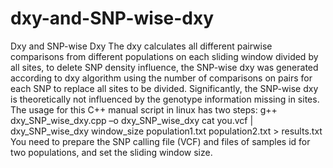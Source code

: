# dxy-and-SNP-wise-dxy
Dxy and SNP-wise Dxy
The dxy calculates all different pairwise comparisons from different populations on each sliding window divided by all sites, to delete SNP density influence, the SNP-wise dxy was generated according to dxy algorithm using the number of comparisons on pairs for each SNP to replace all sites to be divided. Significantly, the SNP-wise dxy is theoretically not influenced by the genotype information missing in sites. The usage for this C++ manual script in linux has two steps:
g++ dxy_SNP_wise_dxy.cpp –o dxy_SNP_wise_dxy
cat you.vcf | dxy_SNP_wise_dxy window_size population1.txt population2.txt > results.txt
You need to prepare the SNP calling file (VCF) and files of samples id for two populations, and set the sliding window size.
